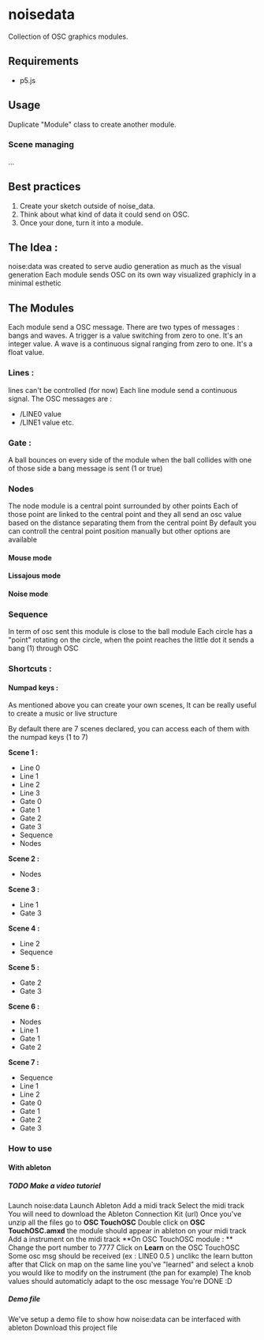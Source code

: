 # noisedata
Collection of OSC graphics modules.

## Requirements
- p5.js

## Usage
Duplicate "Module" class to create another module.

### Scene managing
...


## Best practices
1. Create your sketch outside of noise_data. 
2. Think about what kind of data it could send on OSC.
3. Once your done, turn it into a module.



## The Idea :
noise:data was created to serve audio generation as much as the visual generation
Each module sends OSC on its own way visualized graphicly in a minimal esthetic


## The Modules

Each module send a OSC message. There are two types of messages : bangs and waves.
A trigger is a value switching from zero to one. It's an integer value.
A wave is a continuous signal ranging from zero to one. It's a float value.

### Lines :
lines can't be controlled (for now)
Each line module send a continuous signal.
The OSC messages are :
- /LINE0 value
- /LINE1 value
etc.

### Gate :
A ball bounces on every side of the module when the ball collides with one of those side a bang message is sent (1 or true)

### Nodes
The node module is a central point surrounded by other points
Each of those point are linked to the central point and they all send an osc value based on the distance separating them from the central point
By default you can controll the central point position manually but other options are available

#### Mouse mode

#### Lissajous mode

#### Noise mode

### Sequence
In term of osc sent this module is close to the ball module
Each circle has a "point" rotating on the circle, when the point reaches the little dot it sends a bang (1) through OSC




### Shortcuts :
#### Numpad keys :
As mentioned above you can create your own scenes, It can be really useful to create a music or live structure 

By default there are 7 scenes declared, you can access each of them with the numpad keys (1 to 7)

**Scene 1 :**
- Line 0
- Line 1 
- Line 2
- Line 3
- Gate 0
- Gate 1
- Gate 2
- Gate 3
- Sequence
- Nodes

**Scene 2 :**
- Nodes

**Scene 3 :**
- Line 1 
- Gate 3

**Scene 4 :**
- Line 2 
- Sequence

**Scene 5 :** 
- Gate 2 
- Gate 3

**Scene 6 :** 
- Nodes
- Line 1
- Gate 1 
- Gate 2

**Scene 7 :** 
- Sequence
- Line 1
- Line 2
- Gate 0
- Gate 1
- Gate 2
- Gate 3

### How to use 

#### With ableton
##### TODO Make a video tutoriel
Launch noise:data
Launch Ableton 
Add a midi track
Select the midi track 
You will need to download the Ableton Connection Kit (url)
Once you've unzip all the files go to **OSC TouchOSC**
Double click on **OSC TouchOSC.amxd**  the module should appear in ableton on your midi track
Add a instrument on the midi track
**On OSC TouchOSC module : **
Change the port number to 7777
Click on **Learn** on the OSC TouchOSC
Some osc msg should be received (ex : LINE0 0.5 ) unclikc the learn button after that
Click on map on the same line you've "learned" and select a knob you would like to modify on the instrument (the pan for example)
The knob values should automaticly adapt to the osc message
You're DONE :D


##### Demo file
We've setup a demo file to show how noise:data can be interfaced with ableton
Download this project file



